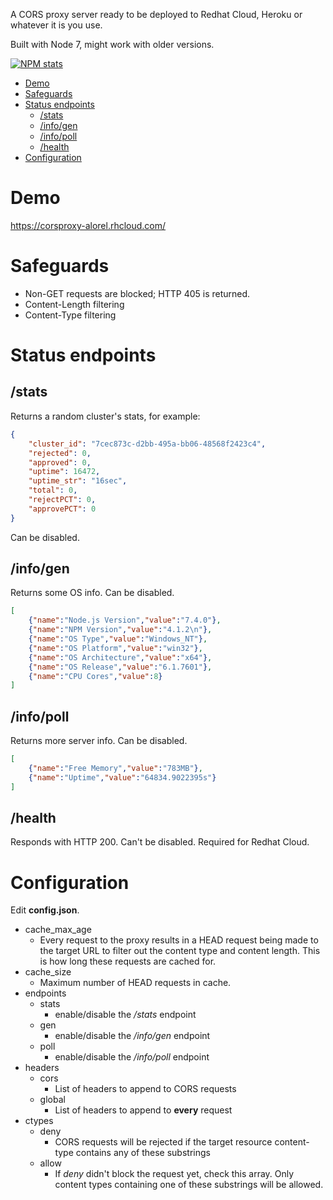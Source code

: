 A CORS proxy server ready to be deployed to Redhat Cloud, Heroku or whatever it is you use.

Built with Node 7, might work with older versions.

[![NPM stats](https://nodei.co/npm/express-cors-proxy-server.png?downloads=false&downloadRank=false&stars=false)](https://www.npmjs.com/package/express-cors-proxy-server)

<!-- START doctoc generated TOC please keep comment here to allow auto update -->
<!-- DON'T EDIT THIS SECTION, INSTEAD RE-RUN doctoc TO UPDATE -->


- [Demo](#demo)
- [Safeguards](#safeguards)
- [Status endpoints](#status-endpoints)
  - [/stats](#stats)
  - [/info/gen](#infogen)
  - [/info/poll](#infopoll)
  - [/health](#health)
- [Configuration](#configuration)

<!-- END doctoc generated TOC please keep comment here to allow auto update -->

# Demo

https://corsproxy-alorel.rhcloud.com/

# Safeguards

- Non-GET requests are blocked; HTTP 405 is returned.
- Content-Length filtering
- Content-Type filtering

# Status endpoints
## /stats

Returns a random cluster's stats, for example:

```json
{
    "cluster_id": "7cec873c-d2bb-495a-bb06-48568f2423c4",
    "rejected": 0,
    "approved": 0,
    "uptime": 16472,
    "uptime_str": "16sec",
    "total": 0,
    "rejectPCT": 0,
    "approvePCT": 0
}
```

Can be disabled.

## /info/gen

Returns some OS info. Can be disabled.

```json
[
    {"name":"Node.js Version","value":"7.4.0"},
    {"name":"NPM Version","value":"4.1.2\n"},
    {"name":"OS Type","value":"Windows_NT"},
    {"name":"OS Platform","value":"win32"},
    {"name":"OS Architecture","value":"x64"},
    {"name":"OS Release","value":"6.1.7601"},
    {"name":"CPU Cores","value":8}
]
```

## /info/poll

Returns more server info. Can be disabled.

```json
[
    {"name":"Free Memory","value":"783MB"},
    {"name":"Uptime","value":"64834.9022395s"}
]
```

## /health

Responds with HTTP 200. Can't be disabled. Required for Redhat Cloud.

# Configuration

Edit **config.json**.

  - cache_max_age
    - Every request to the proxy results in a HEAD request being made to the target URL to filter out the content type and
    content length. This is how long these requests are cached for.
  - cache_size
    - Maximum number of HEAD requests in cache.
  - endpoints
    - stats
      - enable/disable the */stats* endpoint
    - gen
      - enable/disable the */info/gen* endpoint
    - poll
      - enable/disable the */info/poll* endpoint
  - headers
    - cors
      - List of headers to append to CORS requests
    - global
      - List of headers to append to **every** request
  - ctypes
    - deny
      - CORS requests will be rejected if the target resource content-type contains any of these substrings
    - allow
      - If *deny* didn't block the request yet, check this array. Only content types containing one of these substrings
      will be allowed.